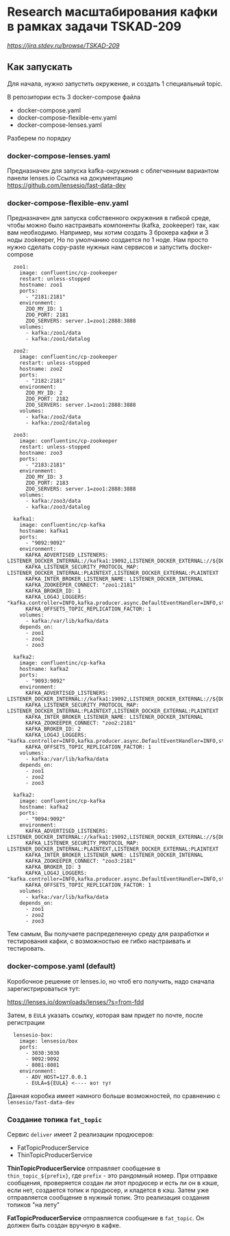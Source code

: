 # Research масштабирования кафки в рамках задачи TSKAD-209

_https://jira.stdev.ru/browse/TSKAD-209_

## Как запускать

Для начала, нужно запустить окружение, и создать 1 специальный topic. 

В репозитории есть 3 docker-compose файла

 - docker-compose.yaml 
 - docker-compose-flexible-env.yaml
 - docker-compose-lenses.yaml
 
Разберем по порядку

### docker-compose-lenses.yaml
Предназначен для запуска kafka-окружения с облегченным вариантом панели lenses.io
Ссылка на документацию https://github.com/lensesio/fast-data-dev

### docker-compose-flexible-env.yaml
Предназначен для запуска собственного окружения в гибкой среде, чтобы можно было настраивать компоненты
(kafka, zookeeper) так, как вам необходимо. Например, мы хотим создать 3 брокера кафки и 3 ноды zookeeper,
Но по умолчанию создается по 1 ноде. Нам просто нужно сделать copy-paste нужных нам сервисов и запустить docker-compose

```
  zoo1:
    image: confluentinc/cp-zookeeper
    restart: unless-stopped
    hostname: zoo1
    ports:
      - "2181:2181"
    environment:
      ZOO_MY_ID: 1
      ZOO_PORT: 2181
      ZOO_SERVERS: server.1=zoo1:2888:3888
    volumes:
      - kafka:/zoo1/data
      - kafka:/zoo1/datalog

  zoo2:
    image: confluentinc/cp-zookeeper
    restart: unless-stopped
    hostname: zoo2
    ports:
      - "2182:2181"
    environment:
      ZOO_MY_ID: 2
      ZOO_PORT: 2182
      ZOO_SERVERS: server.1=zoo1:2888:3888
    volumes:
      - kafka:/zoo2/data
      - kafka:/zoo2/datalog

  zoo3:
    image: confluentinc/cp-zookeeper
    restart: unless-stopped
    hostname: zoo3
    ports:
      - "2183:2181"
    environment:
      ZOO_MY_ID: 3
      ZOO_PORT: 2183
      ZOO_SERVERS: server.1=zoo1:2888:3888
    volumes:
      - kafka:/zoo3/data
      - kafka:/zoo3/datalog

  kafka1:
    image: confluentinc/cp-kafka
    hostname: kafka1
    ports:
      - "9092:9092"
    environment:
      KAFKA_ADVERTISED_LISTENERS: LISTENER_DOCKER_INTERNAL://kafka1:19092,LISTENER_DOCKER_EXTERNAL://${DOCKER_HOST_IP:-127.0.0.1}:9092
      KAFKA_LISTENER_SECURITY_PROTOCOL_MAP: LISTENER_DOCKER_INTERNAL:PLAINTEXT,LISTENER_DOCKER_EXTERNAL:PLAINTEXT
      KAFKA_INTER_BROKER_LISTENER_NAME: LISTENER_DOCKER_INTERNAL
      KAFKA_ZOOKEEPER_CONNECT: "zoo1:2181"
      KAFKA_BROKER_ID: 1
      KAFKA_LOG4J_LOGGERS: "kafka.controller=INFO,kafka.producer.async.DefaultEventHandler=INFO,state.change.logger=INFO"
      KAFKA_OFFSETS_TOPIC_REPLICATION_FACTOR: 1
    volumes:
      - kafka:/var/lib/kafka/data
    depends_on:
      - zoo1
      - zoo2
      - zoo3
 
  kafka2:
    image: confluentinc/cp-kafka
    hostname: kafka2
    ports:
      - "9093:9092"
    environment:
      KAFKA_ADVERTISED_LISTENERS: LISTENER_DOCKER_INTERNAL://kafka1:19092,LISTENER_DOCKER_EXTERNAL://${DOCKER_HOST_IP:-127.0.0.1}:9092
      KAFKA_LISTENER_SECURITY_PROTOCOL_MAP: LISTENER_DOCKER_INTERNAL:PLAINTEXT,LISTENER_DOCKER_EXTERNAL:PLAINTEXT
      KAFKA_INTER_BROKER_LISTENER_NAME: LISTENER_DOCKER_INTERNAL
      KAFKA_ZOOKEEPER_CONNECT: "zoo2:2181"
      KAFKA_BROKER_ID: 2
      KAFKA_LOG4J_LOGGERS: "kafka.controller=INFO,kafka.producer.async.DefaultEventHandler=INFO,state.change.logger=INFO"
      KAFKA_OFFSETS_TOPIC_REPLICATION_FACTOR: 1
    volumes:
      - kafka:/var/lib/kafka/data
    depends_on:
      - zoo1
      - zoo2
      - zoo3
 
  kafka2:
    image: confluentinc/cp-kafka
    hostname: kafka2
    ports:
      - "9094:9092"
    environment:
      KAFKA_ADVERTISED_LISTENERS: LISTENER_DOCKER_INTERNAL://kafka1:19092,LISTENER_DOCKER_EXTERNAL://${DOCKER_HOST_IP:-127.0.0.1}:9092
      KAFKA_LISTENER_SECURITY_PROTOCOL_MAP: LISTENER_DOCKER_INTERNAL:PLAINTEXT,LISTENER_DOCKER_EXTERNAL:PLAINTEXT
      KAFKA_INTER_BROKER_LISTENER_NAME: LISTENER_DOCKER_INTERNAL
      KAFKA_ZOOKEEPER_CONNECT: "zoo3:2181"
      KAFKA_BROKER_ID: 3
      KAFKA_LOG4J_LOGGERS: "kafka.controller=INFO,kafka.producer.async.DefaultEventHandler=INFO,state.change.logger=INFO"
      KAFKA_OFFSETS_TOPIC_REPLICATION_FACTOR: 1
    volumes:
      - kafka:/var/lib/kafka/data
    depends_on:
      - zoo1
      - zoo2
      - zoo3

```

Тем самым, Вы получаете распределенную среду для разработки и тестирования кафки, с возможностью ее гибко настраивать и тестировать.

### docker-compose.yaml (default)

Коробочное решение от lenses.io, но чтоб его получить, надо сначала зарегистрироваться тут:

https://lenses.io/downloads/lenses/?s=from-fdd

Затем, в `EULA` указать ссылку, которая вам придет по почте, после регистрации

```
  lensesio-box:
    image: lensesio/box
    ports:
      - 3030:3030
      - 9092:9092
      - 8081:8081
    environment:
      - ADV_HOST=127.0.0.1
      - EULA=${EULA} <---- вот тут
```
Данная коробка имеет намного больше возможностей, по сравнению с `lensesio/fast-data-dev`

### Создание топика `fat_topic`

Сервис `deliver` имеет 2 реализации продюсеров:

- FatTopicProducerService
- ThinTopicProducerService

**ThinTopicProducerService** отправляет сообщение в `thin_topic_${prefix}`, где `prefix` - это рандомный номер. При отправке сообщения, проверяется создан ли этот продюсер и есть ли он в кэше, если нет, создается топик и продюсер, и кладется в кэш. Затем уже отправляется сообщение в нужный топик. Это реализация создания топиков "на лету"

**FatTopicProducerService** отправляется сообщение в `fat_topic`. Он должен быть создан вручную в кафке. 